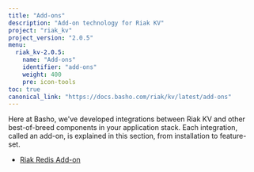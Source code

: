 ```yaml
---
title: "Add-ons"
description: "Add-on technology for Riak KV"
project: "riak_kv"
project_version: "2.0.5"
menu:
  riak_kv-2.0.5:
    name: "Add-ons"
    identifier: "add-ons"
    weight: 400
    pre: icon-tools
toc: true
canonical_link: "https://docs.basho.com/riak/kv/latest/add-ons"
---
```




Here at Basho, we've developed integrations between Riak KV and other best-of-breed components in your application stack. Each integration, called an add-on, is explained in this section, from installation to feature-set.

* [Riak Redis Add-on](/riak/kv/2.0.5/add-ons/redis/)
